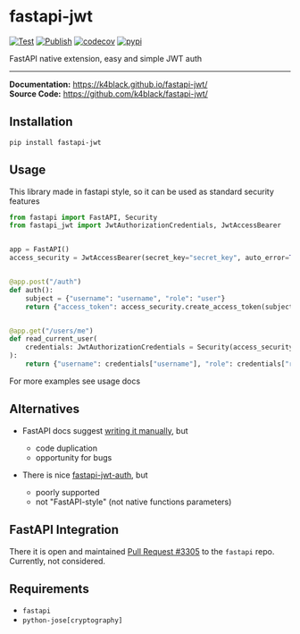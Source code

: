 # fastapi-jwt

[![Test](https://github.com/k4black/fastapi-jwt/actions/workflows/test.yml/badge.svg)](https://github.com/k4black/fastapi-jwt/actions/workflows/test.yml)
[![Publish](https://github.com/k4black/fastapi-jwt/actions/workflows/publish.yml/badge.svg)](https://github.com/k4black/fastapi-jwt/actions/workflows/publish.yml)
[![codecov](https://codecov.io/gh/k4black/fastapi-jwt/branch/master/graph/badge.svg?token=3F9J850FX2)](https://codecov.io/gh/k4black/fastapi-jwt)
[![pypi](https://img.shields.io/pypi/v/fastapi-jwt)](https://pypi.org/project/fastapi-jwt/)

FastAPI native extension, easy and simple JWT auth

---


**Documentation:** https://k4black.github.io/fastapi-jwt/  
**Source Code:** https://github.com/k4black/fastapi-jwt/  


## Installation
```shell
pip install fastapi-jwt
```


## Usage
This library made in fastapi style, so it can be used as standard security features 

```python
from fastapi import FastAPI, Security
from fastapi_jwt import JwtAuthorizationCredentials, JwtAccessBearer


app = FastAPI()
access_security = JwtAccessBearer(secret_key="secret_key", auto_error=True)


@app.post("/auth")
def auth():
    subject = {"username": "username", "role": "user"}
    return {"access_token": access_security.create_access_token(subject=subject)}


@app.get("/users/me")
def read_current_user(
    credentials: JwtAuthorizationCredentials = Security(access_security),
):
    return {"username": credentials["username"], "role": credentials["role"]}
```

For more examples see usage docs


## Alternatives 

* FastAPI docs suggest [writing it manually](https://fastapi.tiangolo.com/tutorial/security/oauth2-jwt/), but
  * code duplication  
  * opportunity for bugs

* There is nice [fastapi-jwt-auth](https://github.com/IndominusByte/fastapi-jwt-auth/), but
  * poorly supported  
  * not "FastAPI-style" (not native functions parameters)

## FastAPI Integration 

There it is open and maintained [Pull Request #3305](https://github.com/tiangolo/fastapi/pull/3305) to the `fastapi` repo. Currently, not considered.

## Requirements 

* `fastapi`
* `python-jose[cryptography]`